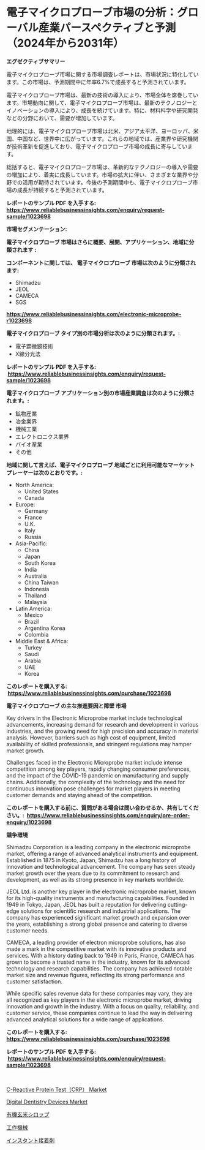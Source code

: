 <p><h1>電子マイクロプローブ市場の分析：グローバル産業パースペクティブと予測（2024年から2031年）</h1></p><p><strong>エグゼクティブサマリー</strong></p>
<p><p>電子マイクロプローブ市場に関する市場調査レポートは、市場状況に特化しています。この市場は、予測期間中に年率6.7%で成長すると予測されています。</p><p>電子マイクロプローブ市場は、最新の技術の導入により、市場全体を席巻しています。市場動向に関して、電子マイクロプローブ市場は、最新のテクノロジーとイノベーションの導入により、成長を続けています。特に、材料科学や研究開発などの分野において、需要が増加しています。</p><p>地理的には、電子マイクロプローブ市場は北米、アジア太平洋、ヨーロッパ、米国、中国など、世界中に広がっています。これらの地域では、産業界や研究機関が技術革新を促進しており、電子マイクロプローブ市場の成長に寄与しています。</p><p>総括すると、電子マイクロプローブ市場は、革新的なテクノロジーの導入や需要の増加により、着実に成長しています。市場の拡大に伴い、さまざまな業界や分野での活用が期待されています。今後の予測期間中も、電子マイクロプローブ市場の成長が持続すると予測されています。</p></p>
<p><strong>レポートのサンプル PDF を入手する: <a href="https://www.reliablebusinessinsights.com/enquiry/request-sample/1023698">https://www.reliablebusinessinsights.com/enquiry/request-sample/1023698</a></strong></p>
<p><strong>市場セグメンテーション:</strong></p>
<p><strong> 電子マイクロプローブ 市場はさらに概要、展開、アプリケーション、地域に分類されます :</strong></p>
<p><strong>コンポーネントに関しては、 電子マイクロプローブ 市場は次のように分類されます: &nbsp;</strong></p>
<p><ul><li>Shimadzu</li><li>JEOL</li><li>CAMECA</li><li>SGS</li></ul></p>
<p><strong><a href="https://www.reliablebusinessinsights.com/electronic-microprobe-r1023698">https://www.reliablebusinessinsights.com/electronic-microprobe-r1023698</a></strong></p>
<p><strong> 電子マイクロプローブ タイプ別の市場分析は次のように分類されます。:</strong></p>
<p><ul><li>電子顕微鏡技術</li><li>X線分光法</li></ul></p>
<p><strong>レポートのサンプル PDF を入手する: &nbsp;<a href="https://www.reliablebusinessinsights.com/enquiry/request-sample/1023698">https://www.reliablebusinessinsights.com/enquiry/request-sample/1023698</a></strong></p>
<p><strong> 電子マイクロプローブ アプリケーション別の市場産業調査は次のように分類されます。:</strong></p>
<p><ul><li>鉱物産業</li><li>冶金業界</li><li>機械工業</li><li>エレクトロニクス業界</li><li>バイオ産業</li><li>その他</li></ul></p>
<p><strong>地域に関して言えば、電子マイクロプローブ 地域ごとに利用可能なマーケットプレーヤーは次のとおりです。:</strong></p>
<p><ul>
    <li>
        North America:
        <ul>
            <li>United States</li>
            <li>Canada</li>
        </ul>
    </li>
    <li>
        Europe:
        <ul>
            <li>Germany</li>
            <li>France</li>
            <li>U.K.</li>
            <li>Italy</li>
            <li>Russia</li>
        </ul>
    </li>
    <li>
        Asia-Pacific:
        <ul>
            <li>China</li>
            <li>Japan</li>
            <li>South Korea</li>
            <li>India</li>
            <li>Australia</li>
            <li>China Taiwan</li>
            <li>Indonesia</li>
            <li>Thailand</li>
            <li>Malaysia</li>
        </ul>
    </li>
    <li>
        Latin America:
        <ul>
            <li>Mexico</li>
            <li>Brazil</li>
            <li>Argentina Korea</li>
            <li>Colombia</li>
        </ul>
    </li>
    <li>
        Middle East & Africa:
        <ul>
            <li>Turkey</li>
            <li>Saudi</li>
            <li>Arabia</li>
            <li>UAE</li>
            <li>Korea</li>
        </ul>
    </li>
    </ul></p>
<p><strong>このレポートを購入する: &nbsp;<a href="https://www.reliablebusinessinsights.com/purchase/1023698">https://www.reliablebusinessinsights.com/purchase/1023698</a></strong></p>
<p><strong>電子マイクロプローブ の主な推進要因と障壁 市場</strong></p>
<p><p>Key drivers in the Electronic Microprobe market include technological advancements, increasing demand for research and development in various industries, and the growing need for high precision and accuracy in material analysis. However, barriers such as high cost of equipment, limited availability of skilled professionals, and stringent regulations may hamper market growth. </p><p>Challenges faced in the Electronic Microprobe market include intense competition among key players, rapidly changing consumer preferences, and the impact of the COVID-19 pandemic on manufacturing and supply chains. Additionally, the complexity of the technology and the need for continuous innovation pose challenges for market players in meeting customer demands and staying ahead of the competition.</p></p>
<p><strong>このレポートを購入する前に、質問がある場合は問い合わせるか、共有してください。:&nbsp; <a href="https://www.reliablebusinessinsights.com/enquiry/pre-order-enquiry/1023698">https://www.reliablebusinessinsights.com/enquiry/pre-order-enquiry/1023698</a></strong></p>
<p><strong>競争環境</strong></p>
<p><p>Shimadzu Corporation is a leading company in the electronic microprobe market, offering a range of advanced analytical instruments and equipment. Established in 1875 in Kyoto, Japan, Shimadzu has a long history of innovation and technological advancement. The company has seen steady market growth over the years due to its commitment to research and development, as well as its strong presence in key markets worldwide.</p><p>JEOL Ltd. is another key player in the electronic microprobe market, known for its high-quality instruments and manufacturing capabilities. Founded in 1949 in Tokyo, Japan, JEOL has built a reputation for delivering cutting-edge solutions for scientific research and industrial applications. The company has experienced significant market growth and expansion over the years, establishing a strong global presence and catering to diverse customer needs.</p><p>CAMECA, a leading provider of electron microprobe solutions, has also made a mark in the competitive market with its innovative products and services. With a history dating back to 1949 in Paris, France, CAMECA has grown to become a trusted name in the industry, known for its advanced technology and research capabilities. The company has achieved notable market size and revenue figures, reflecting its strong performance and customer satisfaction.</p><p>While specific sales revenue data for these companies may vary, they are all recognized as key players in the electronic microprobe market, driving innovation and growth in the industry. With a focus on quality, reliability, and customer service, these companies continue to lead the way in delivering advanced analytical solutions for a wide range of applications.</p></p>
<p><strong>このレポートを購入する: &nbsp; <a href="https://www.reliablebusinessinsights.com/purchase/1023698">https://www.reliablebusinessinsights.com/purchase/1023698</a></strong></p>
<p><strong>レポートのサンプル PDF を入手する: &nbsp;<a href="https://www.reliablebusinessinsights.com/enquiry/request-sample/1023698">https://www.reliablebusinessinsights.com/enquiry/request-sample/1023698</a></strong><strong></strong></p>
<p>&nbsp;</p>
<p><p><a href="https://github.com/arionmp/Market-Research-Report-List-3/blob/main/c-reactive-protein-testcrp-market.md">C-Reactive Protein Test（CRP） Market</a></p><p><a href="https://github.com/SheilaBruen2023/Market-Research-Report-List-1/blob/main/digital-dentistry-devices-market.md">Digital Dentistry Devices Market</a></p><p><a href="https://medium.com/@reyeshowell655/%E3%82%AA%E3%83%BC%E3%82%AC%E3%83%8B%E3%83%83%E3%82%AF%E7%8E%84%E7%B1%B3%E3%82%B7%E3%83%AD%E3%83%83%E3%83%97%E5%B8%82%E5%A0%B4-2031%E5%B9%B4%E3%81%BE%E3%81%A7%E3%81%AE%E3%83%88%E3%83%AC%E3%83%B3%E3%83%89-%E4%BA%88%E6%B8%AC-%E7%AB%B6%E4%BA%89%E5%88%86%E6%9E%90-e3c4d02873d0">有機玄米シロップ</a></p><p><a href="https://github.com/zjkmgcs938405/Market-Research-Report-List-2/blob/main/648387380036.md">工作機械</a></p><p><a href="https://github.com/roulaayoub-saad/Market-Research-Report-List-1/blob/main/529337480037.md">インスタント接着剤</a></p></p>